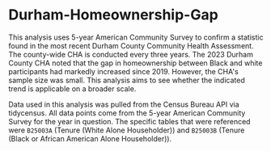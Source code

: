 # Durham-Homeownership-Gap

This analysis uses 5-year American Community Survey to confirm a statistic found in the most recent Durham County Community Health Assessment. The county-wide CHA is conducted every three years. The 2023 Durham County CHA noted that the gap in homeownership between Black and white participants had markedly increased since 2019. However, the CHA's sample size was small. This analysis aims to see whether the indicated trend is applicable on a broader scale. 

Data used in this analysis was pulled from the Census Bureau API via tidycensus. All data points come from the 5-year American Community Survey for the year in question. The specific tables that were referenced were `B25003A` (Tenure (White Alone Householder)) and `B25003B` (Tenure (Black or African American Alone Householder)).
